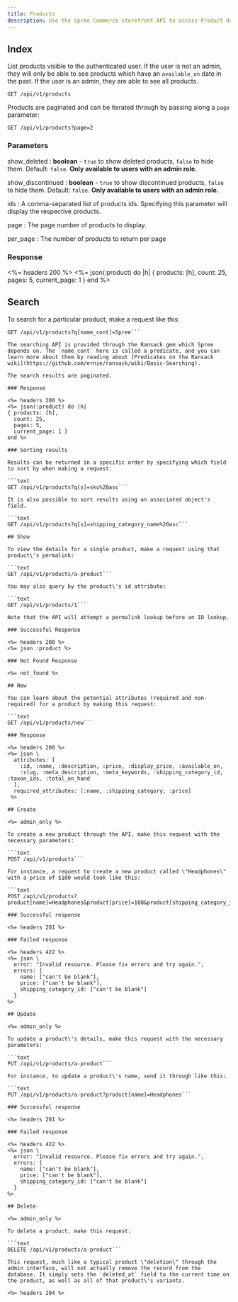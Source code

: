 ```yaml
---
title: Products
description: Use the Spree Commerce storefront API to access Product data.
---
```


## Index

List products visible to the authenticated user. If the user is not an admin, they will only be able to see products which have an `available_on` date in the past. If the user is an admin, they are able to see all products.

```text
GET /api/v1/products
```

Products are paginated and can be iterated through by passing along a `page` parameter:

```text
GET /api/v1/products?page=2
```

### Parameters

show_deleted
: **boolean** - `true` to show deleted products, `false` to hide them. Default: `false`. **Only available to users with an admin role.**

show_discontinued
: **boolean** - `true` to show discontinued products, `false` to hide them. Default: `false`. **Only available to users with an admin role.**

ids
: A comma-separated list of products ids. Specifying this parameter will display the respective products.

page
: The page number of products to display.

per_page
: The number of products to return per page

### Response

<%= headers 200 %>
<%= json(:product) do |h|
{ products: [h],
  count: 25,
  pages: 5,
  current_page: 1 }
end %>

## Search

To search for a particular product, make a request like this:

```text
GET /api/v1/products?q[name_cont]=Spree```

The searching API is provided through the Ransack gem which Spree depends on. The `name_cont` here is called a predicate, and you can learn more about them by reading about [Predicates on the Ransack wiki](https://github.com/ernie/ransack/wiki/Basic-Searching).

The search results are paginated.

### Response

<%= headers 200 %>
<%= json(:product) do |h|
{ products: [h],
  count: 25,
  pages: 5,
  current_page: 1 }
end %>

### Sorting results

Results can be returned in a specific order by specifying which field to sort by when making a request.

```text
GET /api/v1/products?q[s]=sku%20asc```

It is also possible to sort results using an associated object's field.

```text
GET /api/v1/products?q[s]=shipping_category_name%20asc```

## Show

To view the details for a single product, make a request using that product\'s permalink:

```text
GET /api/v1/products/a-product```

You may also query by the product\'s id attribute:

```text
GET /api/v1/products/1```

Note that the API will attempt a permalink lookup before an ID lookup.

### Successful Response

<%= headers 200 %>
<%= json :product %>

### Not Found Response

<%= not_found %>

## New

You can learn about the potential attributes (required and non-required) for a product by making this request:

```text
GET /api/v1/products/new```

### Response

<%= headers 200 %>
<%= json \
  attributes: [
    :id, :name, :description, :price, :display_price, :available_on,
    :slug, :meta_description, :meta_keywords, :shipping_category_id, :taxon_ids, :total_on_hand
  ],
  required_attributes: [:name, :shipping_category, :price]
 %>

## Create

<%= admin_only %>

To create a new product through the API, make this request with the necessary parameters:

```text
POST /api/v1/products```

For instance, a request to create a new product called \"Headphones\" with a price of $100 would look like this:

```text
POST /api/v1/products?product[name]=Headphones&product[price]=100&product[shipping_category_id]=1```

### Successful response

<%= headers 201 %>

### Failed response

<%= headers 422 %>
<%= json \
  error: "Invalid resource. Please fix errors and try again.",
  errors: {
    name: ["can't be blank"],
    price: ["can't be blank"],
    shipping_category_id: ["can't be blank"]
  }
%>

## Update

<%= admin_only %>

To update a product\'s details, make this request with the necessary parameters:

```text
PUT /api/v1/products/a-product```

For instance, to update a product\'s name, send it through like this:

```text
PUT /api/v1/products/a-product?product[name]=Headphones```

### Successful response

<%= headers 201 %>

### Failed response

<%= headers 422 %>
<%= json \
  error: "Invalid resource. Please fix errors and try again.",
  errors: {
    name: ["can't be blank"],
    price: ["can't be blank"],
    shipping_category_id: ["can't be blank"]
  }
%>

## Delete

<%= admin_only %>

To delete a product, make this request:

```text
DELETE /api/v1/products/a-product```

This request, much like a typical product \"deletion\" through the admin interface, will not actually remove the record from the database. It simply sets the `deleted_at` field to the current time on the product, as well as all of that product\'s variants.

<%= headers 204 %>
